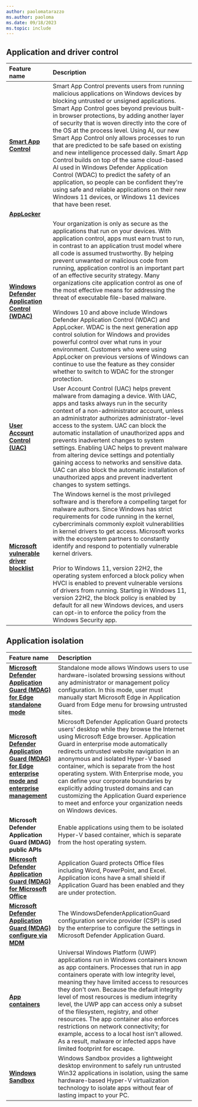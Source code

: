 ```yaml
---
author: paolomatarazzo
ms.author: paoloma
ms.date: 09/18/2023
ms.topic: include
---
```


## Application and driver control

| Feature name | Description |
|:---|:---|
| **[Smart App Control](/windows/security/threat-protection/windows-defender-application-control/windows-defender-application-control)** | Smart App Control prevents users from running malicious applications on Windows devices by blocking untrusted or unsigned applications. Smart App Control goes beyond previous built-in browser protections, by adding another layer of security that is woven directly into the core of the OS at the process level. Using AI, our new Smart App Control only allows processes to run that are predicted to be safe based on existing and new intelligence processed daily. Smart App Control builds on top of the same cloud-based AI used in Windows Defender Application Control (WDAC) to predict the safety of an application, so people can be confident they're using safe and reliable applications on their new Windows 11 devices, or Windows 11 devices that have been reset. |
| **[AppLocker](/windows/security/application-security/application-control/windows-defender-application-control/applocker/applocker-overview)** |  |
| **[Windows Defender Application Control (WDAC)](/windows/security/threat-protection/windows-defender-application-control/windows-defender-application-control)** | Your organization is only as secure as the applications that run on your devices. With application control, apps must earn trust to run, in contrast to an application trust model where all code is assumed trustworthy. By helping prevent unwanted or malicious code from running, application control is an important part of an effective security strategy. Many organizations cite application control as one of the most effective means for addressing the threat of executable file-based malware.<br><br>Windows 10 and above include Windows Defender Application Control (WDAC) and AppLocker. WDAC is the next generation app control solution for Windows and provides powerful control over what runs in your environment. Customers who were using AppLocker on previous versions of Windows can continue to use the feature as they consider whether to switch to WDAC for the stronger protection. |
| **[User Account Control (UAC)](/windows/security/application-security/application-control/user-account-control/)** | User Account Control (UAC) helps prevent malware from damaging a device. With UAC, apps and tasks always run in the security context of a non-administrator account, unless an administrator authorizes administrator-level access to the system. UAC can block the automatic installation of unauthorized apps and prevents inadvertent changes to system settings. Enabling UAC helps to prevent malware from altering device settings and potentially gaining access to networks and sensitive data. UAC can also block the automatic installation of unauthorized apps and prevent inadvertent changes to system settings. |
| **[Microsoft vulnerable driver blocklist](/windows/security/application-security/application-control/windows-defender-application-control/design/microsoft-recommended-driver-block-rules)** | The Windows kernel is the most privileged software and is therefore a compelling target for malware authors. Since Windows has strict requirements for code running in the kernel, cybercriminals commonly exploit vulnerabilities in kernel drivers to get access. Microsoft works with the ecosystem partners to constantly identify and respond to potentially vulnerable kernel drivers.<br><br>Prior to Windows 11, version 22H2, the operating system enforced a block policy when HVCI is enabled to prevent vulnerable versions of drivers from running. Starting in Windows 11, version 22H2, the block policy is enabled by default for all new Windows devices, and users can opt-in to enforce the policy from the Windows Security app. |

## Application isolation

| Feature name | Description |
|:---|:---|
| **[Microsoft Defender Application Guard (MDAG) for Edge standalone mode](/windows/security/application-security/application-isolation/microsoft-defender-application-guard/md-app-guard-overview)** | Standalone mode allows Windows users to use hardware-isolated browsing sessions without any administrator or management policy configuration. In this mode, user must manually start Microsoft Edge in Application Guard from Edge menu for browsing untrusted sites. |
| **[Microsoft Defender Application Guard (MDAG) for Edge enterprise mode and enterprise management](/windows/security/application-security/application-isolation/microsoft-defender-application-guard/configure-md-app-guard)** | Microsoft Defender Application Guard protects users' desktop while they browse the Internet using Microsoft Edge browser. Application Guard in enterprise mode automatically redirects untrusted website navigation in an anonymous and isolated Hyper-V based container, which is separate from the host operating system. With Enterprise mode, you can define your corporate boundaries by explicitly adding trusted domains and can customizing the Application Guard experience to meet and enforce your organization needs on Windows devices. |
| **Microsoft Defender Application Guard (MDAG) public APIs** | Enable applications using them to be isolated Hyper-V based container, which is separate from the host operating system. |
| **[Microsoft Defender Application Guard (MDAG) for Microsoft Office](https://support.microsoft.com/office/application-guard-for-office-9e0fb9c2-ffad-43bf-8ba3-78f785fdba46)** | Application Guard protects Office files including Word, PowerPoint, and Excel. Application icons have a small shield if Application Guard has been enabled and they are under protection. |
| **[Microsoft Defender Application Guard (MDAG) configure via MDM](/windows/client-management/mdm/windowsdefenderapplicationguard-csp)** | The WindowsDefenderApplicationGuard configuration service provider (CSP) is used by the enterprise to configure the settings in Microsoft Defender Application Guard. |
| **[App containers](/virtualization/windowscontainers/about/)** | Universal Windows Platform (UWP) applications run in Windows containers known as app containers. Processes that run in app containers operate with low integrity level, meaning they have limited access to resources they don't own. Because the default integrity level of most resources is medium integrity level, the UWP app can access only a subset of the filesystem, registry, and other resources. The app container also enforces restrictions on network connectivity; for example, access to a local host isn't allowed. As a result, malware or infected apps have limited footprint for escape. |
| **[Windows Sandbox](/windows/security/application-security/application-isolation/windows-sandbox/windows-sandbox-overview)** | Windows Sandbox provides a lightweight desktop environment to safely run untrusted Win32 applications in isolation, using the same hardware-based Hyper-V virtualization technology to isolate apps without fear of lasting impact to your PC. |
